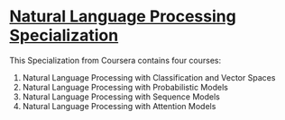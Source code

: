 # [Natural Language Processing Specialization](https://www.coursera.org/specializations/natural-language-processing)

This Specialization from Coursera contains four courses:

1. Natural Language Processing with Classification and Vector Spaces
2. Natural Language Processing with Probabilistic Models
3. Natural Language Processing with Sequence Models
4. Natural Language Processing with Attention Models

